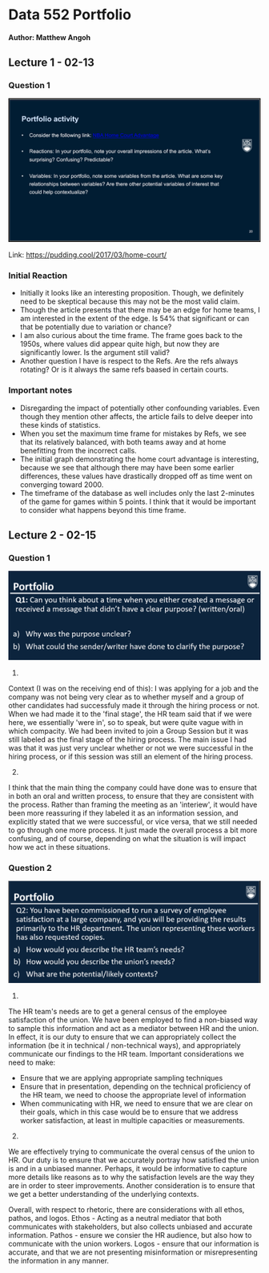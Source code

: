 # Data 552 Portfolio
#### Author: Matthew Angoh


## Lecture 1 - 02-13

### Question 1
![02_13](images/02_13.png)

Link: https://pudding.cool/2017/03/home-court/

### Initial Reaction
- Initially it looks like an interesting proposition. Though, we definitely need to be skeptical because this may not be the most valid claim.
- Though the article presents that there may be an edge for home teams, I am interested in the extent of the edge. Is 54% that significant or can that be potentially due to variation or chance?
- I am also curious about the time frame. The frame goes back to the 1950s, where values did appear quite high, but now they are significantly lower. Is the argument still valid?
- Another question I have is respect to the Refs. Are the refs always rotating? Or is it always the same refs baased in certain courts.

### Important notes
- Disregarding the impact of potentially other confounding variables. Even though they mention other affects, the article fails to delve deeper into these kinds of statistics.
- When you set the maximum time frame for mistakes by Refs, we see that its relatively balanced, with both teams away and at home benefitting from the incorrect calls. 
- The initial graph demonstrating the home court advantage is interesting, because we see that although there may have been some earlier differences, these values have drastically dropped off as time went on converging toward 2000.
- The timeframe of the database as well includes only the last 2-minutes of the game for games within 5 points. I think that it would be important to consider what happens beyond this time frame.

## Lecture 2 - 02-15

### Question 1

![02_15_1](images/02_15_1.png)

1) 
Context (I was on the receiving end of this): I was applying for a job and the company was not being very clear as to whether myself and a group of other candidates had successfuly made it through the hiring process or not. When we had made it to the 'final stage', the HR team said that if we were here, we essentially 'were in', so to speak, but were quite vague with in which compacity. We had been invited to join a Group Session but it was still labeled as the final stage of the hiring process. The main issue I had was that it was just very unclear whether or not we were successful in the hiring process, or if this session was still an element of the hiring process. 

2) 
I think that the main thing the company could have done was to ensure that in both an oral and written process, to ensure that they are consistent with the process. Rather than framing the meeting as an 'interiew', it would have been more reassuring if they labeled it as an information session, and explicitly stated that we were successful, or vice versa, that we still needed to go through one more process. It just made the overall process a bit more confusing, and of course, depending on what the situation is will impact how we act in these situations.

### Question 2

![02_15_2](images/02_15_2.png)

1) 
The HR team's needs are to get a general census of the employee satisfaction of the union. We have been employed to find a non-biased way to sample this information and act as a mediator between HR and the union. In effect, it is our duty to ensure that we can appropriately collect the information (be it in technical / non-technical ways), and appropriately communicate our findings to the HR team. Important considerations we need to make:
- Ensure that we are applying appropriate sampling techniques
- Ensure that in presentation, depending on the technical proficiency of the HR team, we need to choose the appropriate level of information
- When communicating with HR, we need to ensure that we are clear on their goals, which in this case would be to ensure that we address worker satisfaction, at least in multiple capacities or measurements.

2) 
We are effectively trying to communicate the overal census of the union to HR. Our duty is to ensure that we accurately portray how satisfied the union is and in a unbiased manner. Perhaps, it would be informative to capture more details like reasons as to why the satisfaction levels are the way they are in order to steer improvements. Another consideration is to ensure that we get a better understanding of the underlying contexts.


Overall, with respect to rhetoric, there are considerations with all ethos, pathos, and logos. Ethos - Acting as a neutral mediator that both communicates with stakeholders, but also collects unbiased and accurate information. Pathos - ensure we consier the HR audience, but also how to communicate with the union workers. Logos - ensure that our information is accurate, and that we are not presenting misinformation or misrepresenting the information in any manner.